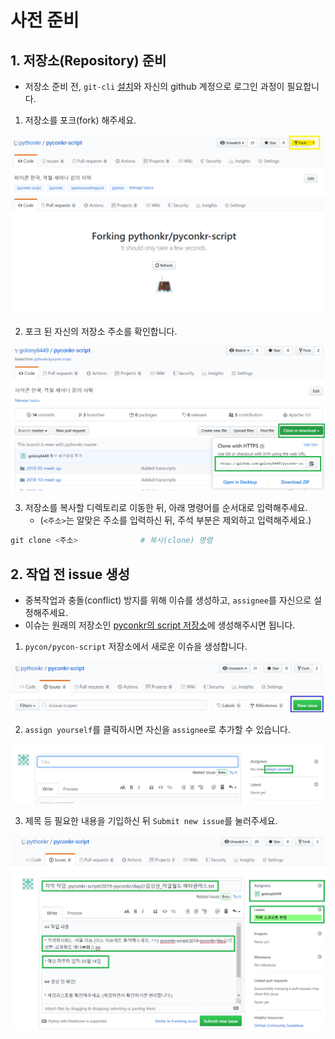# 사전 준비

## 1. 저장소(Repository) 준비

* 저장소 준비 전, `git-cli` [설치](https://git-scm.com/)와 자신의 github 계정으로 로그인 과정이 필요합니다.

1. 저장소를 포크(fork) 해주세요.

  

  <img src="./image/fork.png" alt="저장소 포크하기" style="zoom:60%;" />

  <img src="./image/forking.png" alt="포크 중" style="zoom:60%;" />

  

2. 포크 된 자신의 저장소 주소를 확인합니다.

<img src="./image/check_address.png" alt="주소 확인" style="zoom:60%;" />



3. 저장소를 복사할 디렉토리로 이동한 뒤, 아래 명령어를 순서대로 입력해주세요. 
   * (`<주소>`는 알맞은 주소를 입력하신 뒤, 주석 부분은 제외하고 입력해주세요.)

```powershell
git clone <주소> 				# 복사(clone) 명령
```



## 2. 작업 전 issue 생성

* 중복작업과 충돌(conflict) 방지를 위해 이슈를 생성하고, `assignee`를 자신으로 설정해주세요.
* 이슈는 원래의 저장소인 [pyconkr의 script 저장소](https://github.com/pythonkr/pyconkr-script)에 생성해주시면 됩니다.



1. `pycon/pycon-script` 저장소에서 새로운 이슈을 생성합니다.

<img src="./image/new-issue.png" alt="이슈 생성" style="zoom:60%;" />

2. `assign yourself`를 클릭하시면 자신을 `assignee`로 추가할 수 있습니다.

<img src="./image/assign-yourself.png" alt="assignee 할당" style="zoom:60%;" />

3. 제목 등 필요한 내용을 기입하신 뒤 `Submit new issue`를 눌러주세요.

<img src="./image/example-complete.png" alt="예제" style="zoom:60%;" />